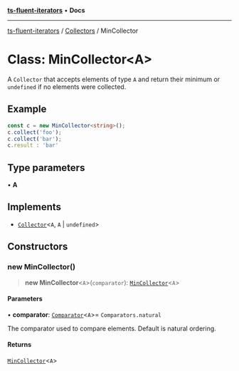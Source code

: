 [**ts-fluent-iterators**](../../../README.md) • **Docs**

---

[ts-fluent-iterators](../../../README.md) / [Collectors](../README.md) / MinCollector

# Class: MinCollector\<A\>

A `Collector` that accepts elements of type `A` and return their minimum or `undefined` if no elements were collected.

## Example

```ts
const c = new MinCollector<string>();
c.collect('foo');
c.collect('bar');
c.result : 'bar'
```

## Type parameters

• **A**

## Implements

- [`Collector`](../interfaces/Collector.md)\<`A`, `A` \| `undefined`\>

## Constructors

### new MinCollector()

> **new MinCollector**\<`A`\>(`comparator`): [`MinCollector`](MinCollector.md)\<`A`\>

#### Parameters

• **comparator**: [`Comparator`](../../../type-aliases/Comparator.md)\<`A`\>= `Comparators.natural`

The comparator used to compare elements. Default is natural ordering.

#### Returns

[`MinCollector`](MinCollector.md)\<`A`\>
